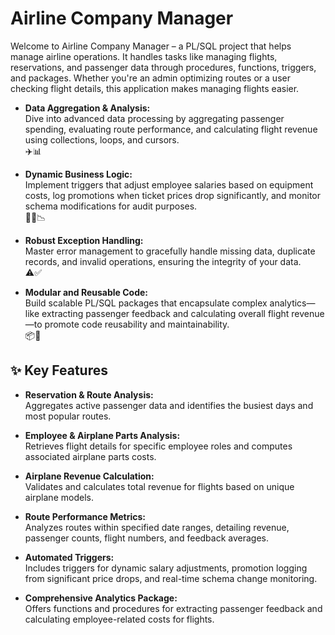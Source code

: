# Airline Company Manager

Welcome to Airline Company Manager – a PL/SQL project that helps manage airline operations. It handles tasks like managing flights, reservations, and passenger data through procedures, functions, triggers, and packages. Whether you're an admin optimizing routes or a user checking flight details, this application makes managing flights easier.

- **Data Aggregation & Analysis:**  
  Dive into advanced data processing by aggregating passenger spending, evaluating route performance, and calculating flight revenue using collections, loops, and cursors.  
  ✈️📊

- **Dynamic Business Logic:**  
  Implement triggers that adjust employee salaries based on equipment costs, log promotions when ticket prices drop significantly, and monitor schema modifications for audit purposes.  
  🔧💼📉

- **Robust Exception Handling:**  
  Master error management to gracefully handle missing data, duplicate records, and invalid operations, ensuring the integrity of your data.  
  ⚠️✅

- **Modular and Reusable Code:**  
  Build scalable PL/SQL packages that encapsulate complex analytics—like extracting passenger feedback and calculating overall flight revenue—to promote code reusability and maintainability.  
  📦🛫

## ✨ Key Features

- **Reservation & Route Analysis:**  
  Aggregates active passenger data and identifies the busiest days and most popular routes.

- **Employee & Airplane Parts Analysis:**  
  Retrieves flight details for specific employee roles and computes associated airplane parts costs.

- **Airplane Revenue Calculation:**  
  Validates and calculates total revenue for flights based on unique airplane models.

- **Route Performance Metrics:**  
  Analyzes routes within specified date ranges, detailing revenue, passenger counts, flight numbers, and feedback averages.

- **Automated Triggers:**  
  Includes triggers for dynamic salary adjustments, promotion logging from significant price drops, and real-time schema change monitoring.

- **Comprehensive Analytics Package:**  
  Offers functions and procedures for extracting passenger feedback and calculating employee-related costs for flights.
